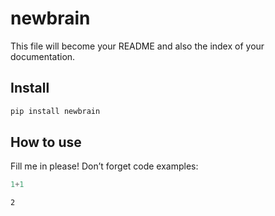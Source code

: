 # newbrain


<!-- WARNING: THIS FILE WAS AUTOGENERATED! DO NOT EDIT! -->

This file will become your README and also the index of your
documentation.

## Install

``` sh
pip install newbrain
```

## How to use

Fill me in please! Don’t forget code examples:

``` python
1+1
```

    2
